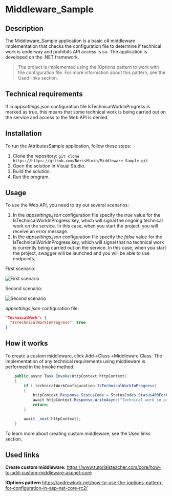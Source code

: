 # Middleware_Sample
## Description
The Middleware_Sample application is a basic c# middleware implementation that checks the configuration file to determine if technical work is underway and prohibits API access is so. The application is developed on the .NET framework.

>The project is implemented using the IOptions pattern to work with the  configuration file. For more information about this pattern, see the Used links section.

## Technical requirements

If in _appsettings.json_ configuration file IsTechnicalWorkInProgress is marked as true, this means that some technical work is being carried out on the service and access to the Web API is denied.

## Installation
To run the AttributesSample application, follow these steps:

1. Clone the repository: `git clone https://https://github.com/BorisMinin/Middleware_Sample.git`
2. Open the solution in Visual Studio.
3. Build the solution.
4. Run the program.

## Usage
To use the Web API, you need to try out several scenarios:
1. In the _appsettings.json_ configuration file specify the _true_ value for the IsTechnicalWorkInProgress key, which will signal the ongoing technical work on the service. In this case, when you start the project, you will receive an error message.
2. In the _appsettings.json_ configuration file specify the _false_ value for the IsTechnicalWorkInProgress key, which will signal that no technical work is currently being carried out on the service. In this case, when you start the project, swagger will be launched and you will be able to use endpoints.

First scenario: 

![First scenario](https://github.com/BorisMinin/Middleware_Sample/assets/32355926/69bc5aa5-9d2b-437b-b576-9d58b9c5f005)

Second scenario:

![Second scenario](https://github.com/BorisMinin/Middleware_Sample/assets/32355926/a387493b-fc29-48eb-a5d6-509a940af6f2)

_appsettings.json_ configuration file:

```JSON
"TechnicalWork": {
  "IsTechnicalWorkInProgress": true
}
```

## How it works
To create a custom middleware, click Add->Class->Middleware Class.
The implementation of any technical requirements using middleware is performed in the Invoke method.

```csharp
    public async Task Invoke(HttpContext httpContext)
    {
        if (_technicalWorkConfiguration.IsTechnicalWorkInProgress)
        {
            httpContext.Response.StatusCode = StatusCodes.Status403Forbidden;
            await httpContext.Response.WriteAsync("Technical work in progress. Access is prohibited.");
            return;
        }

        await _next(httpContext);
    }
```
To learn more about creating custom middleware, see the Used links section.

## Used links
**Create custom middleware:**
https://www.tutorialsteacher.com/core/how-to-add-custom-middleware-aspnet-core

**IOptions pattern**
https://andrewlock.net/how-to-use-the-ioptions-pattern-for-configuration-in-asp-net-core-rc2/
